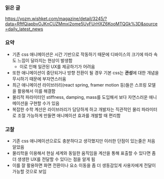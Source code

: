 ### 읽은 글

https://yozm.wishket.com/magazine/detail/3245/?data=RftfQiapbvOJKnCUZMmxi2ome5UyFUrHXZ6KooMTQGk%3D&source=daily_latest_news

### 요약

- 기존 css 애니메이션은 시간 기반으로 작동하기 때문에 디바이스의 크기에 따라 속도 느낌이 달라지는 현상이 발생함
  - 이로 인해 일관된 UX를 제공하기가 어려움
- 또한 애니메이션이 중단되거나 방향 전환이 될 경우 기본 css는 **관성**에 대한 개념을 무시하기 때문에 부자연스러움
- 최근 애니메이션 라이브러리(react spring, framer motion 등)들은 스프링 모델을 활용해서 이를 해결함
- 물리적 파라미터인 stiffness, damping, mass를 도입해서 보다 자연스러운 애니메이션을 구현할 수가 있음
- 복잡한 수학 계산은 라이브러리가 담당하게 하고 개발자는 직관적인 물리 파라미터로 조절 가능하게 만들면 애니메이션 효과를 개발할 때 편리함

### 고찰

- 기존 css 애니메이션으로도 충분하다고 생각했지만 이러한 단점이 있는줄은 처음 알았음
- 물리학을 이용해서 현실 세계와 동일한 움직임을 계산을 통해 표출할 수 있다면 좀 더 생생한 UX를 전달할 수 있다는 점을 알게 됨
- 이를 잘 활용하면 화면 전환이나 요소 이동을 좀 더 생동감있게 사용자에게 전달이 가능할 것으로 보임
